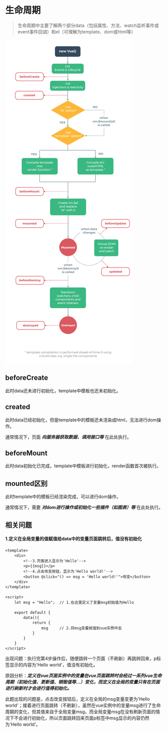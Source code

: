 # 生命周期
> 生命周期中主要了解两个部分data（包括属性、方法、watch监听事件或event事件回调）和el（可理解为template、dom或html等）

![生命周期图示](/images/note_vue_lifecycle.png)

## beforeCreate
此时data还未进行初始化，template中模板也还未初始化。

## created
此时data已经初始化，但是template中的模板还未渲染成html，无法进行dom操作。

通常情况下，页面 ***向服务器获取数据、调用接口等*** 在此处执行。

## beforeMount
此时data初始化已完成，template中模板进行初始化，render函数首次被执行。

## mounted区别
此时template中的模板已经渲染完成，可以进行dom操作。

通常情况下，需要 ***对dom进行操作或初始化一些插件（如图表）等*** 在此处执行。

## 相关问题

#### 1.定义在全局变量的值赋值给data中的变量页面跳转后，值没有初始化

```vue
<template>
    <div>
        <!--3.页面进入显示为'Hello'-->
        <p>{{msg}}</p>
        <!--4.点击改变按钮，显示为'Hello world!'-->
        <button @click="() => msg = 'Hello world!'">改变</button>
    </div>
</template>

<script>
    let msg = "Hello";  // 1.在这里定义了变量msg初始值为Hello
    
    export default {
        data(){
            return {
                msg     // 2.将msg变量赋值到vue实例中去
            }
        }
    }
</script>
```

出现问题：执行完第4步操作后，随便跳转一个页面（不刷新）再跳转回来，p标签显示的内容为'Hello world'，值没有初始化。

原因分析：***定义在vue页面实例中的变量在vue页面跳转时会经过一系列vue生命周期（初始化值、更新值、销毁值等...）变化，而定义在全局的变量只有在页面进行刷新时才会进行值得初始化。***

此题出现的问题是，点击改变按钮后，定义在全局的msg变量变更为'Hello world'；接着进行页面跳转（不刷新），虽然在vue实例中的变量msg进行了生命周期的变化，但其值来自于全局变量msg，而全局变量msg在没有刷新页面的情况下不会进行初始化，所以页面跳转回来页面p标签中msg显示的内容仍然为'Hello world'。
